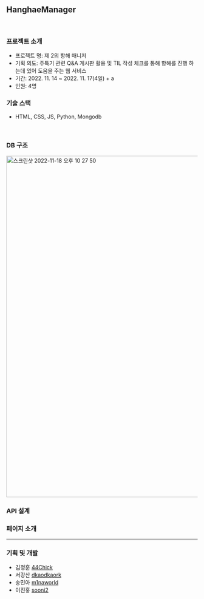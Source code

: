 
<br/>

## HanghaeManager

<br/>

### 프로젝트 소개 

- 프로젝트 명: 제 2의 항해 매니저
- 기획 의도: 주특기 관련 Q&A 게시판 활용 및 TIL 작성 체크를 통해 항해를 진행 하는데 있어 도움을 주는 웹 서비스
- 기간: 2022. 11. 14 ~ 2022. 11. 17(4일) + a
- 인원: 4명


### 기술 스택
- HTML, CSS, JS, Python, Mongodb

<br/>

### DB 구조 
<img width="900" alt="스크린샷 2022-11-18 오후 10 27 50" src="https://user-images.githubusercontent.com/85235063/202715912-4caabafa-4653-4bf9-9305-082cd13ee5de.png">

### API 설계

### 페이지 소개 

----
### 기획 및 개발 

- 김정훈 [44Chick](https://github.com/44Chick)
- 서강산 [dkaodkaork](https://github.com/dkaodkaork)
- 송민아 [m1naworld](https://github.com/m1naworld)
- 이진홍 [sooni2](https://github.com/sooni2)
